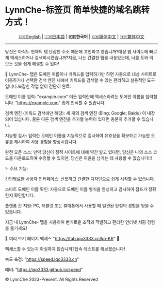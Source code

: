 # LynnChe-标签页  简单快捷的域名跳转方式！ 

<p align="center" class="language" title="Language selection 语言选择">
  <a href="README_en_us.md">🇺🇸English</a> | 
  <a href="README_ja_JP.md">🇯🇵日本語</a> | 
    <b>🇰🇷한국어</b> | 
  <a href="README.md">🇨🇳简体中文</a> | 
  <a href="README_zh_hk.md">🇭🇰繁体中文</a> 
</p>
<hr>
당신은 아직도 현재의 탭 난잡한 주소 때문에 고민하고 있습니까?대상 웹 사이트에 빠르게 액세스하거나 검색하시겠습니까?지금, 나는 간결한 탭을 내놓았는데, 너를 도와 이 모든 것을 쉽게 해결할 수 있다!

🔗 LynnChe- 탭은 도메인 이름이나 키워드를 입력하기만 하면 자동으로 대상 사이트로 이동하거나 선택한 검색 엔진 내에서 키워드를 검색할 수 있는 편리하고 실용적인 도구입니다.복잡한 작업 없이 간단히 완료:

도메인 이름 입력:  "example.com" 이든 입력란에 액세스하려는 도메인 이름을 입력합니다. "https://example.com" 쉽게 인식할 수 있습니다.

검색 엔진 (키워드 검색에만 해당): 세 개의 검색 엔진 (Bing; Google; Baidu) 이 내장되어 있습니다. 물론 다른 검색 엔진을 추가할 능력이 있다면 충분히 추가할 수 있습니다.

지능형 검사: 입력한 도메인 이름을 지능적으로 검사하여 유효성을 확보하고 가능한 오류를 제시하여 사용 경험을 향상시킵니다.

완전 오픈 소스: 만약 당신이 정적 사이트에 대해 약간 알고 있다면, 당신은 나의 소스 코드를 다운로드하여 수정할 수 있지만, 당신은 이윤을 남기는 데 사용할 수 없습니다!!!

✨ 주요 기능:

간단명료한 사용자 인터페이스: 산뜻하고 간결한 디자인으로 쉽게 시작할 수 있습니다.

스마트 도메인 이름 확인: 자동으로 도메인 이름 형식을 완성하고 검사하여 점프가 정확한지 확인합니다.

플랫폼 간 지원: PC, 태블릿 또는 휴대폰에서 사용할 때 일관된 양질의 경험을 얻을 수 있습니다.

지금 내 LynnChe- 탭을 사용하여 번거로운 조작과 작별하고 편리한 인터넷 서핑 경험을 즐기세요!

📌 미리 보기 페이지 액세스 "https://tab.iqo3333.cn/ko-KR" 🔗

액세스할 수 있는지 확실하지 않습니까?접속 테스트를 해보겠습니다!

속도 측정: "https://speed.iqo3333.cn"

예비: "https://iqo3333.github.io/speed"

© LynnChe 2023-Present. All Rights Reserved
